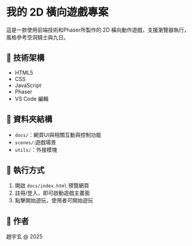 # 我的 2D 橫向遊戲專案

這是一款使用前端技術和Phaser所製作的 2D 橫向動作遊戲，支援瀏覽器執行，風格參考空洞騎士與九日。

## 🔧 技術架構

- HTML5
- CSS
- JavaScript
- Phaser
- VS Code 編輯

## 📁 資料夾結構

- `docs/`：網頁UI與相關互動與控制功能
- `scenes/`:遊戲場景
- `utils/`：外接模塊

## 🚀 執行方式

1. 開啟 `docs/index.html` 預覽網頁
2. 註冊/登入，即可啟動遊戲主畫面
3. 點擊開始遊玩，使用者可開始遊玩

## 📌 作者

趙宇玄 @ 2025